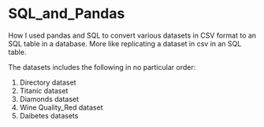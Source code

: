 # SQL_and_Pandas
How I used pandas and SQL to convert various datasets in CSV format to an SQL table in a database. More like replicating a dataset in csv in an SQL table.

The datasets includes the following in no particular order:
1. Directory dataset
2. Titanic dataset
3. Diamonds dataset
4. Wine Quality_Red dataset
5. Daibetes datasets
